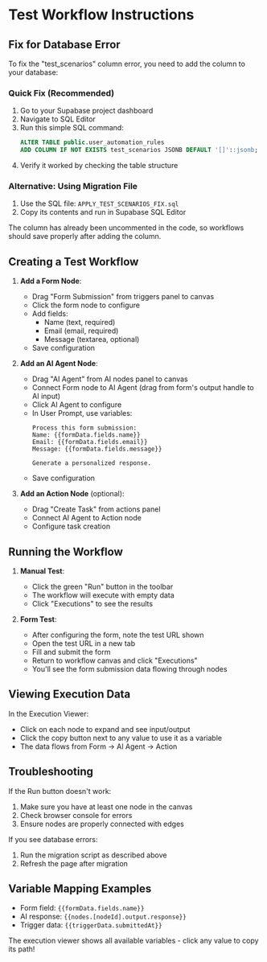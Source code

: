 # Test Workflow Instructions

## Fix for Database Error

To fix the "test_scenarios" column error, you need to add the column to your database:

### Quick Fix (Recommended)
1. Go to your Supabase project dashboard
2. Navigate to SQL Editor
3. Run this simple SQL command:
   ```sql
   ALTER TABLE public.user_automation_rules 
   ADD COLUMN IF NOT EXISTS test_scenarios JSONB DEFAULT '[]'::jsonb;
   ```
4. Verify it worked by checking the table structure

### Alternative: Using Migration File
1. Use the SQL file: `APPLY_TEST_SCENARIOS_FIX.sql`
2. Copy its contents and run in Supabase SQL Editor

The column has already been uncommented in the code, so workflows should save properly after adding the column.

## Creating a Test Workflow

1. **Add a Form Node**:
   - Drag "Form Submission" from triggers panel to canvas
   - Click the form node to configure
   - Add fields:
     - Name (text, required)
     - Email (email, required)
     - Message (textarea, optional)
   - Save configuration

2. **Add an AI Agent Node**:
   - Drag "AI Agent" from AI nodes panel to canvas
   - Connect Form node to AI Agent (drag from form's output handle to AI input)
   - Click AI Agent to configure
   - In User Prompt, use variables:
     ```
     Process this form submission:
     Name: {{formData.fields.name}}
     Email: {{formData.fields.email}}
     Message: {{formData.fields.message}}
     
     Generate a personalized response.
     ```
   - Save configuration

3. **Add an Action Node** (optional):
   - Drag "Create Task" from actions panel
   - Connect AI Agent to Action node
   - Configure task creation

## Running the Workflow

1. **Manual Test**:
   - Click the green "Run" button in the toolbar
   - The workflow will execute with empty data
   - Click "Executions" to see the results

2. **Form Test**:
   - After configuring the form, note the test URL shown
   - Open the test URL in a new tab
   - Fill and submit the form
   - Return to workflow canvas and click "Executions"
   - You'll see the form submission data flowing through nodes

## Viewing Execution Data

In the Execution Viewer:
- Click on each node to expand and see input/output
- Click the copy button next to any value to use it as a variable
- The data flows from Form → AI Agent → Action

## Troubleshooting

If the Run button doesn't work:
1. Make sure you have at least one node in the canvas
2. Check browser console for errors
3. Ensure nodes are properly connected with edges

If you see database errors:
1. Run the migration script as described above
2. Refresh the page after migration

## Variable Mapping Examples

- Form field: `{{formData.fields.name}}`
- AI response: `{{nodes.[nodeId].output.response}}`
- Trigger data: `{{triggerData.submittedAt}}`

The execution viewer shows all available variables - click any value to copy its path!